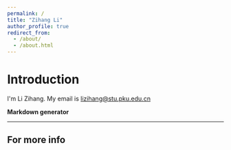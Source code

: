 ```yaml
---
permalink: /
title: "Zihang Li"
author_profile: true
redirect_from: 
  - /about/
  - /about.html
---
```




Introduction
======
I'm Li Zihang. My email is lizihang@stu.pku.edu.cn


**Markdown generator**




------


For more info
------

